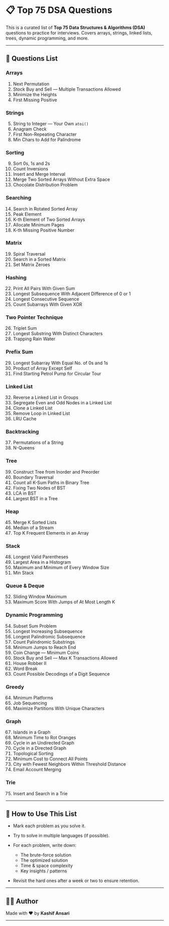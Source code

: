 # 📋 Top 75 DSA Questions

This is a curated list of **Top 75 Data Structures & Algorithms (DSA)** questions to practice for interviews. Covers arrays, strings, linked lists, trees, dynamic programming, and more.  

---

## 🧠 Questions List

### Arrays
1. Next Permutation  
2. Stock Buy and Sell — Multiple Transactions Allowed  
3. Minimize the Heights  
4. First Missing Positive  

### Strings
5. String to Integer — Your Own `atoi()`  
6. Anagram Check  
7. First Non-Repeating Character  
8. Min Chars to Add for Palindrome  

### Sorting
9. Sort 0s, 1s and 2s  
10. Count Inversions  
11. Insert and Merge Interval  
12. Merge Two Sorted Arrays Without Extra Space  
13. Chocolate Distribution Problem  

### Searching
14. Search in Rotated Sorted Array  
15. Peak Element  
16. K-th Element of Two Sorted Arrays  
17. Allocate Minimum Pages  
18. K-th Missing Positive Number  

### Matrix
19. Spiral Traversal  
20. Search in a Sorted Matrix  
21. Set Matrix Zeroes  

### Hashing
22. Print All Pairs With Given Sum  
23. Longest Subsequence With Adjacent Difference of 0 or 1  
24. Longest Consecutive Sequence  
25. Count Subarrays With Given XOR  

### Two Pointer Technique
26. Triplet Sum  
27. Longest Substring With Distinct Characters  
28. Trapping Rain Water  

### Prefix Sum
29. Longest Subarray With Equal No. of 0s and 1s  
30. Product of Array Except Self  
31. Find Starting Petrol Pump for Circular Tour  

### Linked List
32. Reverse a Linked List in Groups  
33. Segregate Even and Odd Nodes in a Linked List  
34. Clone a Linked List  
35. Remove Loop in Linked List  
36. LRU Cache  

### Backtracking
37. Permutations of a String  
38. N-Queens  

### Tree
39. Construct Tree from Inorder and Preorder  
40. Boundary Traversal  
41. Count all K-Sum Paths in Binary Tree  
42. Fixing Two Nodes of BST  
43. LCA in BST  
44. Largest BST in a Tree  

### Heap
45. Merge K Sorted Lists  
46. Median of a Stream  
47. Top K Frequent Elements in an Array  

### Stack
48. Longest Valid Parentheses  
49. Largest Area in a Histogram  
50. Maximum and Minimum of Every Window Size  
51. Min Stack  

### Queue & Deque
52. Sliding Window Maximum  
53. Maximum Score With Jumps of At Most Length K  

### Dynamic Programming
54. Subset Sum Problem  
55. Longest Increasing Subsequence  
56. Longest Palindromic Subsequence  
57. Count Palindromic Substrings  
58. Minimum Jumps to Reach End  
59. Coin Change — Minimum Coins  
60. Stock Buy and Sell — Max K Transactions Allowed  
61. House Robber II  
62. Word Break  
63. Count Possible Decodings of a Digit Sequence  

### Greedy
64. Minimum Platforms  
65. Job Sequencing  
66. Maximize Partitions With Unique Characters  

### Graph
67. Islands in a Graph  
68. Minimum Time to Rot Oranges  
69. Cycle in an Undirected Graph  
70. Cycle in a Directed Graph  
71. Topological Sorting  
72. Minimum Cost to Connect All Points  
73. City with Fewest Neighbors Within Threshold Distance  
74. Email Account Merging  

### Trie
75. Insert and Search in a Trie  

---

## 🎯 How to Use This List

- Mark each problem as you solve it.  
- Try to solve in multiple languages (if possible).  
- For each problem, write down:
  - The brute-force solution  
  - The optimized solution  
  - Time & space complexity  
  - Key insights / patterns  

- Revisit the hard ones after a week or two to ensure retention.  

---

## 👨‍💻 Author

Made with ❤️ by **Kashif Ansari**

---

